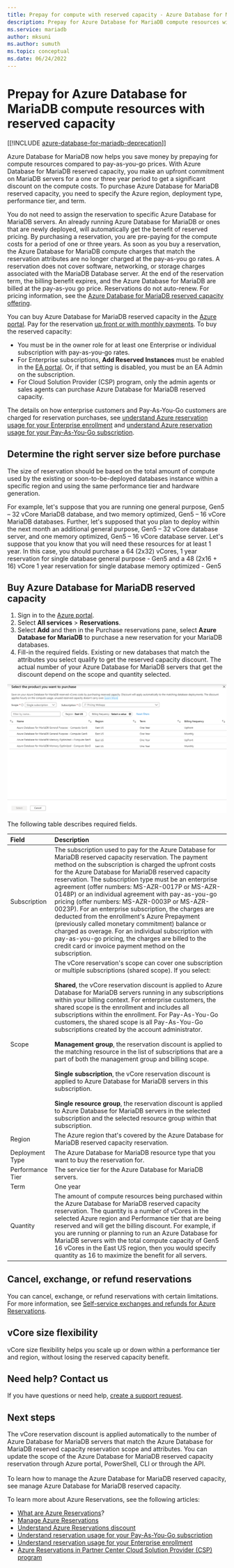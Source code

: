 ```yaml
---
title: Prepay for compute with reserved capacity - Azure Database for MariaDB
description: Prepay for Azure Database for MariaDB compute resources with reserved capacity
ms.service: mariadb
author: mksuni
ms.author: sumuth
ms.topic: conceptual
ms.date: 06/24/2022
---
```


# Prepay for Azure Database for MariaDB compute resources with reserved capacity

[[!INCLUDE [azure-database-for-mariadb-deprecation](includes/azure-database-for-mariadb-deprecation.md)]]

Azure Database for MariaDB now helps you save money by prepaying for compute resources compared to pay-as-you-go prices. With Azure Database for MariaDB reserved capacity, you make an upfront commitment on MariaDB servers for a one or three year period to get a significant discount on the compute costs. To purchase Azure Database for MariaDB reserved capacity, you need to specify the Azure region, deployment type, performance tier, and term. </br>

You do not need to assign the reservation to specific Azure Database for MariaDB servers. An already running Azure Database for MariaDB or ones that are newly deployed, will automatically get the benefit of reserved pricing. By purchasing a reservation, you are pre-paying for the compute costs for a period of one or three years. As soon as you buy a reservation, the Azure Database for MariaDB compute charges that match the reservation attributes are no longer charged at the pay-as-you go rates. A reservation does not cover software, networking, or storage charges associated with the MariaDB Database server. At the end of the reservation term, the billing benefit expires, and the Azure Database for MariaDB are billed at the pay-as-you go price. Reservations do not auto-renew. For pricing information, see the [Azure Database for MariaDB reserved capacity offering](https://azure.microsoft.com/pricing/details/mariadb/). </br>

You can buy Azure Database for MariaDB reserved capacity in the [Azure portal](https://portal.azure.com/). Pay for the reservation [up front or with monthly payments](../cost-management-billing/reservations/prepare-buy-reservation.md). To buy the reserved capacity:

* You must be in the owner role for at least one Enterprise or individual subscription with pay-as-you-go rates.
* For Enterprise subscriptions, **Add Reserved Instances** must be enabled in the [EA portal](https://ea.azure.com/). Or, if that setting is disabled, you must be an EA Admin on the subscription.
* For Cloud Solution Provider (CSP) program, only the admin agents or sales agents can purchase Azure Database for MariaDB reserved capacity. </br>

The details on how enterprise customers and Pay-As-You-Go customers are charged for reservation purchases, see [understand Azure reservation usage for your Enterprise enrollment](../cost-management-billing/reservations/understand-reserved-instance-usage-ea.md) and [understand Azure reservation usage for your Pay-As-You-Go subscription](../cost-management-billing/reservations/understand-reserved-instance-usage.md).

## Determine the right server size before purchase

The size of reservation should be based on the total amount of compute used by the existing or soon-to-be-deployed databases instance within a specific region and using the same performance tier and hardware generation.</br>

For example, let's suppose that you are running one general purpose, Gen5 – 32 vCore MariaDB database, and two memory optimized, Gen5 – 16 vCore MariaDB databases. Further, let's supposed that you plan to deploy within the next month an additional general purpose, Gen5 – 32 vCore database server, and one memory optimized, Gen5 – 16 vCore database server. Let's suppose that you know that you will need these resources for at least 1 year. In this case, you should purchase a 64 (2x32) vCores, 1 year reservation for single database general purpose - Gen5 and a 48 (2x16 + 16) vCore 1 year reservation for single database memory optimized - Gen5

## Buy Azure Database for MariaDB reserved capacity

1. Sign in to the [Azure portal](https://portal.azure.com/).
2. Select **All services** > **Reservations**.
3.  Select **Add** and then in the Purchase reservations pane, select **Azure Database for MariaDB** to purchase a new reservation for your MariaDB databases.
4.  Fill-in the required fields. Existing or new databases that match the attributes you select qualify to get the reserved capacity discount. The actual number of your Azure Database for MariaDB servers that get the discount depend on the scope and quantity selected.

![Overview of reserved pricing](media/concepts-reserved-pricing/mariadb-reserved-price.png)

The following table describes required fields.

| Field | Description |
| :------------ | :------- |
| Subscription   | The subscription used to pay for the Azure Database for MariaDB reserved capacity reservation. The payment method on the subscription is charged the upfront costs for the Azure Database for MariaDB reserved capacity reservation. The subscription type must be an enterprise agreement (offer numbers: MS-AZR-0017P or MS-AZR-0148P) or an individual agreement with pay-as-you-go pricing (offer numbers: MS-AZR-0003P or MS-AZR-0023P). For an enterprise subscription, the charges are deducted from the enrollment's Azure Prepayment (previously called monetary commitment) balance or charged as overage. For an individual subscription with pay-as-you-go pricing, the charges are billed to the credit card or invoice payment method on the subscription.
| Scope | The vCore reservation's scope can cover one subscription or multiple subscriptions (shared scope). If you select: </br></br> **Shared**, the vCore reservation discount is applied to Azure Database for MariaDB servers running in any subscriptions within your billing context. For enterprise customers, the shared scope is the enrollment and includes all subscriptions within the enrollment. For Pay-As-You-Go customers, the shared scope is all Pay-As-You-Go subscriptions created by the account administrator.</br></br>**Management group**, the reservation discount is applied to the matching resource in the list of subscriptions that are a part of both the management group and billing scope.</br></br> **Single subscription**, the vCore reservation discount is applied to Azure Database for MariaDB servers in this subscription. </br></br> **Single resource group**, the reservation discount is applied to Azure Database for MariaDB servers in the selected subscription and the selected resource group within that subscription.
| Region | The Azure region that's covered by the Azure Database for MariaDB reserved capacity reservation.
| Deployment Type | The Azure Database for MariaDB resource type that you want to buy the reservation for.
| Performance Tier | The service tier for the Azure Database for MariaDB servers.
| Term | One year
| Quantity | The amount of compute resources being purchased within the Azure Database for MariaDB reserved capacity reservation. The quantity is a number of vCores in the selected Azure region and Performance tier that are being reserved and will get the billing discount. For example, if you are running or planning to run an Azure Database for MariaDB servers with the total compute capacity of Gen5 16 vCores in the East US region, then you would specify quantity as 16 to maximize the benefit for all servers.

## Cancel, exchange, or refund reservations

You can cancel, exchange, or refund reservations with certain limitations. For more information, see [Self-service exchanges and refunds for Azure Reservations](../cost-management-billing/reservations/exchange-and-refund-azure-reservations.md).

## vCore size flexibility

vCore size flexibility helps you scale up or down within a performance tier and region, without losing the reserved capacity benefit.

## Need help? Contact us

If you have questions or need help, [create a support request](https://portal.azure.com/#blade/Microsoft_Azure_Support/HelpAndSupportBlade/newsupportrequest).

## Next steps

The vCore reservation discount is applied automatically to the number of Azure Database for MariaDB servers that match the Azure Database for MariaDB reserved capacity reservation scope and attributes. You can update the scope of the Azure Database for MariaDB reserved capacity reservation through Azure portal, PowerShell, CLI or through the API. </br></br>
To learn how to manage the Azure Database for MariaDB reserved capacity, see manage Azure Database for MariaDB reserved capacity.

To learn more about Azure Reservations, see the following articles:

* [What are Azure Reservations](../cost-management-billing/reservations/save-compute-costs-reservations.md)?
* [Manage Azure Reservations](../cost-management-billing/reservations/manage-reserved-vm-instance.md)
* [Understand Azure Reservations discount](../cost-management-billing/reservations/understand-reservation-charges.md)
* [Understand reservation usage for your Pay-As-You-Go subscription](../cost-management-billing/reservations/understand-reservation-charges-mariadb.md)
* [Understand reservation usage for your Enterprise enrollment](../cost-management-billing/reservations/understand-reserved-instance-usage-ea.md)
* [Azure Reservations in Partner Center Cloud Solution Provider (CSP) program](/partner-center/azure-reservations)
